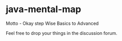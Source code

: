# java-mental-map

Motto - 
Okay step Wise Basics to Advanced

Feel free to drop your things in the discussion forum.
